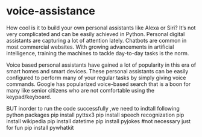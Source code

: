 # voice-assistance

How cool is it to build your own personal assistants like Alexa or Siri? It’s not very complicated and can be easily achieved in Python. Personal digital assistants are capturing a lot of attention lately. Chatbots are common in most commercial websites. With growing advancements in artificial intelligence, training the machines to tackle day-to-day tasks is the norm.

Voice based personal assistants have gained a lot of popularity in this era of smart homes and smart devices. These personal assistants can be easily configured to perform many of your regular tasks by simply giving voice commands. Google has popularized voice-based search that is a boon for many like senior citizens who are not comfortable using the keypad/keyboard.


BUT inorder to run the code successfully ,we need to indtall following python packages
pip install pyttsx3
pip install speech recognization
pip install wikipedia
pip install datetime
pip install pyjokes  #not necessary just for fun
pip install pywhatkit
